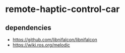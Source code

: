 # remote-haptic-control-car

## dependencies
- https://github.com/libnifalcon/libnifalcon
- https://wiki.ros.org/melodic
